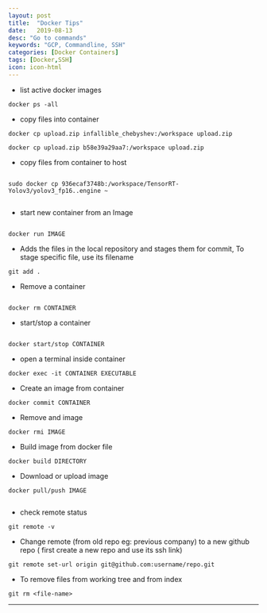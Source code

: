 ```yaml
---
layout: post
title:  "Docker Tips"
date:   2019-08-13
desc: "Go to commands"
keywords: "GCP, Commandline, SSH"
categories: [Docker Containers]
tags: [Docker,SSH]
icon: icon-html
---
```


<ul>
    <li> list active docker images </li>  
</ul>

```
docker ps -all

```
<ul>
    <li> copy files into container  </li>  
</ul>

```
docker cp upload.zip infallible_chebyshev:/workspace upload.zip 

docker cp upload.zip b58e39a29aa7:/workspace upload.zip 

```
<ul>
    <li> copy files from container to host  </li>  
</ul>

```

sudo docker cp 936ecaf3748b:/workspace/TensorRT-Yolov3/yolov3_fp16..engine ~ 


```

<ul>
    <li> start new container from an Image </li>  
</ul>

```

docker run IMAGE

```

<ul>
    <li> Adds the files in the local repository and stages them for commit, 
        To stage specific file, use its filename </li>  
</ul>

```
git add .

```

<ul>
    <li>  Remove a container </li>  
</ul>

```

docker rm CONTAINER

```

<ul>
    <li> start/stop a container  </li>  
</ul>

```

docker start/stop CONTAINER

```

<ul>
    <li> open a terminal inside container </li>  
</ul>

```
docker exec -it CONTAINER EXECUTABLE

```

<ul>
    <li> Create an image from container </li>  
</ul>

```
docker commit CONTAINER 

```


<ul>
    <li> Remove and image </li>  
</ul>

```
docker rmi IMAGE

```

<ul>
    <li> Build image from docker file </li>  
</ul>

```
docker build DIRECTORY

```

<ul>
    <li> Download or upload image </li>  
</ul>

```
docker pull/push IMAGE


```

<ul>
    <li> check remote status </li>  
</ul>

```
git remote -v

```

<ul>
    <li> Change remote (from old repo eg: previous company) to a new github repo ( first create a new repo and use its ssh link) </li>  
</ul>

```
git remote set-url origin git@github.com:username/repo.git

```

<ul>
    <li> To remove files from working tree and from index </li>  
</ul>

```
git rm <file-name>

```


















---


